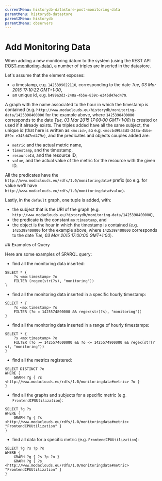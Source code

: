 ```yaml
---
currentMenu: historydb-datastore-post-monitoring-data
parentMenu: historydb-datastore
parent2Menu: historydb
parent3Menu: observers
---
```


# Add Monitoring Data

When adding a new monitoring datum to the system (using the REST API [POST-monitoring-data](../api/POST-monitoring-data.md)), a number of triples are inserted in the datastore.

Let's assume that the element exposes:

* a timestamp, e.g. `1425399022110`, corresponding to the date *Tue, 03 Mar 2015 17:10:22 GMT+1:00*,
* an unique id, e.g. `b499a3d3-248a-4bbe-859c-e345d47ed479`.

A graph with the name associated to the hour in which the timestamp is contained (e.g. `http://www.modaclouds.eu/historydb/monitoring-data/1425398400000` for the example above, where `1425398400000` corresponds to the date *Tue, 03 Mar 2015 17:00:00 GMT+1:00*) is created or used if it already exists.
The triples added have all the same subject, the unique id (that here is written as `<mo:id>`, so e.g. `<mo:b499a3d3-248a-4bbe-859c-e345d47ed479>`), and the predicates and objects couples added are:

* `metric` and the actual metric name,
* `timestamp`, and the timestamp,
* `resourceId`, and the resource ID,
* `value`, and the actual value of the metric for the resource with the given ID.

All the predicates have the `http://www.modaclouds.eu/rdfs/1.0/monitoringdata#` prefix (so e.g. for value we'll have `http://www.modaclouds.eu/rdfs/1.0/monitoringdata#value`).

Lastly, in the `default` graph, one tuple is added, with:

* the subject that is the URI of the graph (e.g. `http://www.modaclouds.eu/historydb/monitoring-data/1425398400000`),
* the predicate is the constant `mo:timestamp`, and
* the object is the hour in which the timestamp is contained (e.g. `1425398400000` for the example above, where `1425398400000` corresponds to the date *Tue, 03 Mar 2015 17:00:00 GMT+1:00*).


## Examples of Query

Here are some examples of SPARQL query:

* find all the monitoring data inserted:

```sparql
SELECT * {
    ?s <mo:timestamp> ?o
    FILTER (regex(str(?s), "monitoring"))
}
```

* find all the monitoring data inserted in a specific hourly timestamp:

```sparql
SELECT * {
    ?s <mo:timestamp> ?o 
    FILTER (?o = 1425574800000 && regex(str(?s), "monitoring"))
}
```

* find all the monitoring data inserted in a range of hourly timestamps:

```sparql
SELECT * {
    ?s <mo:timestamp> ?o
    FILTER (?o >= 1425574600000 && ?o <= 1425574900000 && regex(str(?s), "monitoring"))
}
```

* find all the metrics registered:

```sparql
SELECT DISTINCT ?o
WHERE {
    GRAPH ?g { ?s <http://www.modaclouds.eu/rdfs/1.0/monitoringdata#metric> ?o }
}
```

* find all the graphs and subjects for a specific metric (e.g. `FrontendCPUUtilization`):

```sparql
SELECT ?g ?s
WHERE {
    GRAPH ?g { ?s <http://www.modaclouds.eu/rdfs/1.0/monitoringdata#metric> "FrontendCPUUtilization" }
}
```

* find all data for a specific metric (e.g. `FrontendCPUUtilization`):

```sparql
SELECT ?g ?s ?p ?o
WHERE {
    GRAPH ?g { ?s ?p ?o }
    GRAPH ?g { ?s <http://www.modaclouds.eu/rdfs/1.0/monitoringdata#metric> "FrontendCPUUtilization" }
}
```
